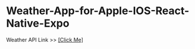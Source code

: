 # Weather-App-for-Apple-IOS-React-Native-Expo

Weather API Link >> [[Click Me]](https://www.weatherapi.com "Weather API")
